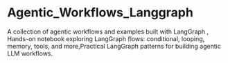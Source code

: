 # Agentic_Workflows_Langgraph
A collection of agentic workflows and examples built with LangGraph , Hands-on notebook exploring LangGraph flows: conditional, looping, memory, tools, and more,Practical LangGraph patterns for building agentic LLM workflows.
